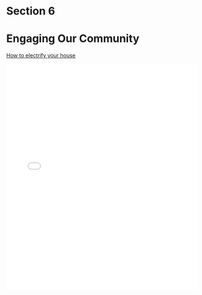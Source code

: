 # Section 6
# Engaging Our Community

[How to electrify your house](./electrifyBerkeleyhouse.md)


<embed src="../pdf/content/pdf/V2050.pdf" type="application/pdf" width="100%%" height="600px" />
